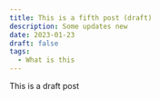 ```yaml
---
title: This is a fifth post (draft)
description: Some updates new
date: 2023-01-23
draft: false
tags:
  - What is this
---
```

This is a draft post